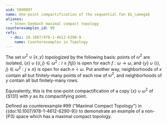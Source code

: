 ```yaml
---
uid: S000097
name: One-point compactification of the sequential fan $S_\omega$
aliases:
  - Steen-Seebach maximal compact topology
counterexamples_id: 99
refs:
  - doi: 10.1007/978-1-4612-6290-9
    name: Counterexamples in Topology
---
```


The set $\omega^2\cup\{x,y\}$ topologized by the following basis: points of $\omega^2$ are isolated,
$\{x\}\cup\{\langle i,j\rangle\in\omega^2 : i\geq f(j)\}$ is open for each $f:\omega\to\omega$, and
$\{y\}\cup\{\langle i,j\rangle\in\omega^2 : j\geq n\}$ is open for each $n<\omega$.
Put another way, neighborhoods of $x$ contain all but finitely-many points of each row of $\omega^2$,
and neighborhoods of $y$ contain all but finitely-many rows.

Equivalently, this is the one-point compactification of
a copy $\{x\}\cup\omega^2$ of
{S131} with
$y$ as its compactifying point.

Defined as counterexample #99 ("Maximal Compact Topology")
in {{doi:10.1007/978-1-4612-6290-9}} to demonstrate
an example of a non-{P3} space which has a maximal
compact topology.
